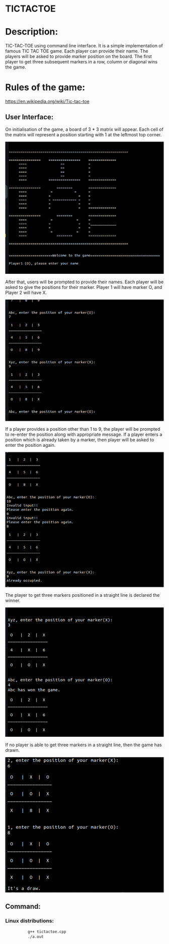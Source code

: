 # TICTACTOE

# Description:

TIC-TAC-TOE using command line interface. It is a simple implementation of famous TIC TAC TOE game. Each player can provide their name. The players will be asked to provide marker position on the board. The first player to get three subsequent markers in a row, column or diagonal wins the game.

# Rules of the game:
   https://en.wikipedia.org/wiki/Tic-tac-toe


## User Interface:

On initialisation of the game, a board of 3 * 3 matrix will appear. Each cell of the matrix will represent a position starting with 1 at the leftmost top corner.

![Screenshot](Interface1.png)

After that, users will be prompted to provide their names. Each player will be asked to give the positions for their marker. Player 1 will have marker O, and Player 2 will have X.

![Screenshot](Interface2.png)

If a player provides a position other than 1 to 9, the player will be prompted to re-enter the position along with appropriate message. If a player enters a position which is already taken by a marker, then player will be asked to enter the position again.

![Screenshot](Interface3.png)

The player to get three markers positioned in a straight line is declared the winner.

![Screenshot](Interface4.png)

If no player is able to get three markers in a straight line, then the game has drawn.

![Screenshot](Interface5.png)


## Command:
### Linux distributions:
              g++ tictactoe.cpp
              ./a.out
